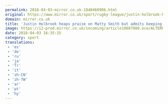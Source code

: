 ```yaml
---
permalink: 2018-04-03-mirror.co.uk-1848460986.html
original: https://www.mirror.co.uk/sport/rugby-league/justin-holbrook-heaps-praise-sought-12297762
domain: mirror.co.uk
title: 'Justin Holbrook heaps praise on Matty Smith but admits keeping him will be tough'
image: https://i2-prod.mirror.co.uk/incoming/article10687980.ece/ALTERNATES/s1200/St-Helens-v-Salford-Red-Devils-Betfred-Super-League-AJ-Bell-Stadium.jpg
date: 2018-04-03 16:35:15
category: sport
translations: 
 - 'es'
 - 'de'
 - 'ru'
 - 'ja'
 - 'fr'
 - 'it'
 - 'zh-CN'
 - 'zh-TW'
 - 'ar'
 - 'pt'
 - 'hy'
---
```


